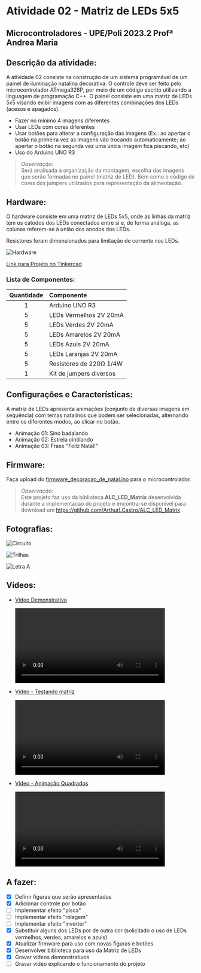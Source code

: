 # Atividade 02 - Matriz de LEDs 5x5
## Microcontroladores - UPE/Poli 2023.2 Profª Andrea Maria

## **Descrição da atividade**:

A atividade 02 consiste na construção de um sistema programável de um painel de iluminação natalina decorativa. O controle deve ser feito pelo microcontrolador ATmega328P, por meio de um código escrito utilizando a linguagem de programação C++. O painel consiste em uma matriz de LEDs 5x5 visando exibir imagens com as diferentes combinações dos LEDs (acesos e apagados).

- Fazer no mínimo 4 imagens diferentes
- Usar LEDs com cores diferentes
- Usar botões para alterar a configuração das imagens (Ex.: ao apertar o botão na primeira vez as imagens vão trocando automaticamente; ao apertar o botão na segunda vez uma única imagem fica piscando, etc)
- Uso do Arduino UNO R3

> *Observação:* </br> Será analisada a organização da montagem, escolha das imagens que serão formadas no painel (matriz de LED). Bem como o código de cores dos jumpers utilizados para representação da alimentação.


## **Hardware**:

O hardware consiste em uma matriz de LEDs 5x5, onde as linhas da matriz tem os catodos dos LEDs conectados entre si e, de forma análoga, as colunas referem-se à união dos anodos dos LEDs.

Resistores foram dimensionados para limitação de corrente nos LEDs.

![Hardware](/hardware/tinkercad/hardware_tinkercad_02.png "Hardware - Matriz de LEDs 5x5 no Arduino Uno")

[Link para Projeto no Tinkercad](https://www.tinkercad.com/things/gU8OBjhMp1a-atividade-02-uc-20232-v2?sharecode=IhkAorqFj_hop4MJpGZXsWnfL1JWquQtuNhMrLfkzjY)

### **Lista de Componentes:**
<!-- Lista de componentes necessários, com as respectivas especificações. -->

| Quantidade |       Componente        |
|   :---:    |   :---                  |
|     1      | Arduino UNO R3          |
|     5      | LEDs Vermelhos 2V 20mA  |
|     5      | LEDs Verdes 2V 20mA     |
|     5      | LEDs Amarelos 2V 20mA   |
|     5      | LEDs Azuis 2V 20mA      |
|     5      | LEDs Laranjas 2V 20mA   |
|     5      | Resistores de 220Ω 1/4W |
|     1      | Kit de jumpers diversos |

## **Configurações e Características**:
A matriz de LEDs apresenta animações (conjunto de diversas imagens em sequência) com temas natalinos que podem ser selecionadas, alternando entre os diferentes modos, ao clicar no botão.

- Animação 01: Sino badalando
- Animação 02: Estrela cintilando
- Animação 03: Frase "Feliz Natal!"

## **Firmware**:
Faça upload do [firmware_decoracao_de_natal.ino](/firmware/firmware_decoracao_de_natal/firmware_decoracao_de_natal.ino) para o microcontrolador.

> *Observação:* </br>Este projeto faz uso da biblioteca **ALC_LED_Matrix** desenvolvida durante a implementacao do projeto e  encontra-se disponivel para download em https://github.com/ArthurLCastro/ALC_LED_Matrix
.

## **Fotografias**:
![](/fotos_e_videos/fotos/circuito.jpg "Circuito")

![](/fotos_e_videos/fotos/img_trilhas.jpg "Trilhas")

![](/fotos_e_videos/fotos/letra_A.jpg "Letra A")

## **Vídeos**:
<!-- Filmagem com a explicação do sistema decorativo de iluminação. -->

- [Vídeo Demonstrativo](/fotos_e_videos/videos/video_demonstrativo.mp4)

    <video width="400" controls>
    <source src="/fotos_e_videos/videos/video_demonstrativo.mp4" type="video/mp4">
    </video>

- [Vídeo - Testando matriz](/fotos_e_videos/videos/video_testando_matriz.mp4)

    <video width="400" controls>
    <source src="/fotos_e_videos/videos/video_demonstrativo.mp4" type="video/mp4">
    </video>

- [Vídeo - Animação Quadrados](/fotos_e_videos/videos/video_animacao_quadrados.mp4)

    <video width="400" controls>
    <source src="/fotos_e_videos/videos/video_demonstrativo.mp4" type="video/mp4">
    </video>

## **A fazer**:

- [X] Definir figuras que serão apresentadas
- [X] Adicionar controle por botão
- [ ] Implementar efeito "pisca"
- [ ] Implementar efeito "rolagem"
- [ ] Implementar efeito "inverter"
- [X] Substituir alguns dos LEDs por de outra cor (solicitado o uso de LEDs vermelhos, verdes, amarelos e azuis)
- [X] Atualizar firmware para uso com novas figuras e botões
- [X] Desenvolver biblioteca para uso da Matriz de LEDs
- [X] Gravar vídeos demonstrativos
- [ ] Gravar vídeo explicando o funcionamento do projeto
